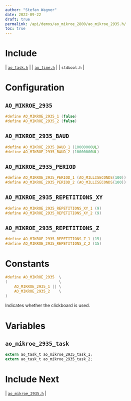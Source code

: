 ```yaml
---
author: "Stefan Wagner"
date: 2022-09-22
draft: true
permalink: /api/demos/ao_mikroe_2800/ao_mikroe_2935.h/
toc: true
---
```


# Include

| [`ao_task.h`](../../src/ao_sys_xc32_pic32mz/ao_task.h.md) |
| [`ao_time.h`](../../src/ao_sys/ao_time.h.md) |
| `stdbool.h` |

# Configuration

## `AO_MIKROE_2935`

```c
#define AO_MIKROE_2935_1 (false)
#define AO_MIKROE_2935_2 (false)
```

## `AO_MIKROE_2935_BAUD`

```c
#define AO_MIKROE_2935_BAUD_1 (10000000UL)
#define AO_MIKROE_2935_BAUD_2 (10000000UL)
```

## `AO_MIKROE_2935_PERIOD`

```c
#define AO_MIKROE_2935_PERIOD_1 (AO_MILLISECONDS(100))
#define AO_MIKROE_2935_PERIOD_2 (AO_MILLISECONDS(100))
```

## `AO_MIKROE_2935_REPETITIONS_XY`

```c
#define AO_MIKROE_2935_REPETITIONS_XY_1 (9)
#define AO_MIKROE_2935_REPETITIONS_XY_2 (9)
```

## `AO_MIKROE_2935_REPETITIONS_Z`

```c
#define AO_MIKROE_2935_REPETITIONS_Z_1 (15)
#define AO_MIKROE_2935_REPETITIONS_Z_2 (15)
```

# Constants

```c
#define AO_MIKROE_2935  \
(                       \
    AO_MIKROE_2935_1 || \
    AO_MIKROE_2935_2    \
)
```

Indicates whether the clickboard is used.

# Variables

## `ao_mikroe_2935_task`

```c
extern ao_task_t ao_mikroe_2935_task_1;
extern ao_task_t ao_mikroe_2935_task_2;
```

# Include Next

| [`ao_mikroe_2935.h`](../ao_mikroe/ao_mikroe_2935.h.md) |
